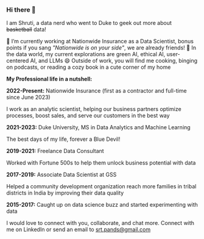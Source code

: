### Hi there 👋

I am Shruti, a data nerd who went to Duke to geek out more about ~~basketball~~ data! 

🔭 I’m currently working at Nationwide Insurance as a Data Scientist, bonus points if you sang *"Nationwide is on your side"*, we are already friends!
🌱 In the data world, my current explorations are green AI, ethical AI, user-centered AI, and LLMs
😄 Outside of work, you will find me cooking, binging on podcasts, or reading a cozy book in a cute corner of my home

**My Professional life in a nutshell:**

**2022-Present:** Nationwide Insurance (first as a contractor and full-time since June 2023)

I work as an analytic scientist, helping our business partners optimize processes, boost sales, and serve our customers in the best way


**2021-2023:** Duke University, MS in Data Analytics and Machine Learning

The best days of my life, forever a Blue Devil!


**2019-2021:** Freelance Data Consultant

Worked with Fortune 500s to help them unlock business potential with data


**2017-2019:** Associate Data Scientist at GSS

Helped a community development organization reach more families in tribal districts in India by improving their data quality


**2015-2017:** Caught up on data science buzz and started experimenting with data

I would love to connect with you, collaborate, and chat more. Connect with me on LinkedIn or send an email to srt.pands@gmail.com

